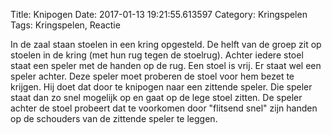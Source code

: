 Title: Knipogen
Date: 2017-01-13 19:21:55.613597
Category: Kringspelen
Tags: Kringspelen, Reactie

In de zaal staan stoelen in een kring opgesteld. De helft van de groep zit op stoelen in de kring (met hun rug tegen de stoelrug). Achter iedere stoel staat een speler met de handen op de rug. Een stoel is vrij. Er staat wel een speler achter. Deze speler moet proberen de stoel voor hem bezet te krijgen. Hij doet dat door te knipogen naar een zittende speler. Die speler staat dan zo snel mogelijk op en gaat op de lege stoel zitten. De speler achter de stoel probeert dat te voorkomen door "flitsend snel" zijn handen op de schouders van de zittende speler te leggen.
